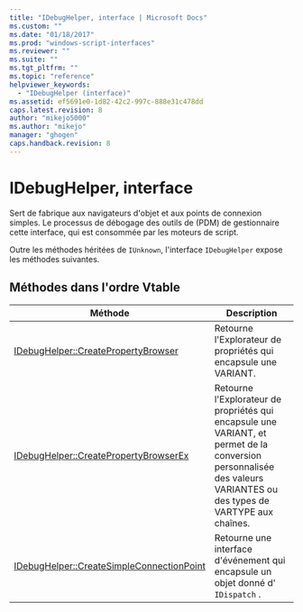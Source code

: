 ```yaml
---
title: "IDebugHelper, interface | Microsoft Docs"
ms.custom: ""
ms.date: "01/18/2017"
ms.prod: "windows-script-interfaces"
ms.reviewer: ""
ms.suite: ""
ms.tgt_pltfrm: ""
ms.topic: "reference"
helpviewer_keywords: 
  - "IDebugHelper (interface)"
ms.assetid: ef5691e0-1d82-42c2-997c-888e31c478dd
caps.latest.revision: 8
author: "mikejo5000"
ms.author: "mikejo"
manager: "ghogen"
caps.handback.revision: 8
---
```

# IDebugHelper, interface
Sert de fabrique aux navigateurs d'objet et aux points de connexion simples.  Le processus de débogage des outils de \(PDM\) de gestionnaire cette interface, qui est consommée par les moteurs de script.  
  
 Outre les méthodes héritées de `IUnknown`, l'interface `IDebugHelper` expose les méthodes suivantes.  
  
## Méthodes dans l'ordre Vtable  
  
|Méthode|Description|  
|-------------|-----------------|  
|[IDebugHelper::CreatePropertyBrowser](../../winscript/reference/idebughelper-createpropertybrowser.md)|Retourne l'Explorateur de propriétés qui encapsule une VARIANT.|  
|[IDebugHelper::CreatePropertyBrowserEx](../../winscript/reference/idebughelper-createpropertybrowserex.md)|Retourne l'Explorateur de propriétés qui encapsule une VARIANT, et permet de la conversion personnalisée des valeurs VARIANTES ou des types de VARTYPE aux chaînes.|  
|[IDebugHelper::CreateSimpleConnectionPoint](../../winscript/reference/idebughelper-createsimpleconnectionpoint.md)|Retourne une interface d'événement qui encapsule un objet donné d' `IDispatch` .|